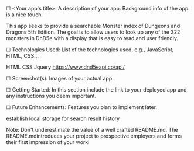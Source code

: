 ☐ <Your app's title>: A description of your app. Background info of the app is a nice touch.

This app seeks to provide a searchable Monster index of Dungeons and Dragons 5th Edition. The goal is to allow users to look up any of the 322 monsters in DnD5e with a display that is easy to read and user friendly.

☐ Technologies Used: List of the technologies used, e.g., JavaScript, HTML, CSS...

HTML 
CSS
Jquery
https://www.dnd5eapi.co/api/

☐ Screenshot(s): Images of your actual app.


☐ Getting Started: In this section include the link to your deployed app and any instructions you deem important.


☐ Future Enhancements: Features you plan to implement later.

establish local storage for search result history



Note: Don't underestimate the value of a well crafted README.md.
The README.mdintroduces your project to prospective employers and forms their first impression of your work!